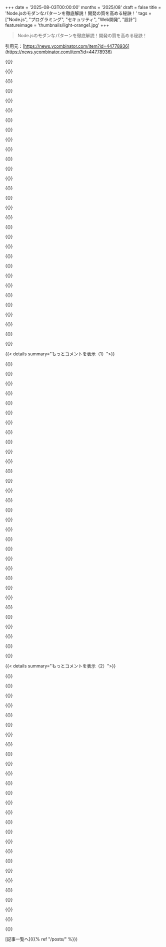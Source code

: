 +++
date = '2025-08-03T00:00:00'
months = '2025/08'
draft = false
title = 'Node.jsのモダンなパターンを徹底解説！開発の質を高める秘訣！'
tags = ["Node.js", "プログラミング", "セキュリティ", "Web開発", "設計"]
featureimage = 'thumbnails/light-orange1.jpg'
+++

> Node.jsのモダンなパターンを徹底解説！開発の質を高める秘訣！

引用元：[https://news.ycombinator.com/item?id=44778936](https://news.ycombinator.com/item?id=44778936)




{{<matomeQuote body="うわー、これ知らなかったわ。Node.jsの実験的なパーミッション機能だって！Denoにインスパイアされたみたいで、めっちゃ良い機能じゃん。<br># Run with restricted file system access<br>  node --experimental-permission \<br>    --allow-fs-read=./data --allow-fs-write=./logs app.js<br>  <br># Network restrictions<br>  node --experimental-permission \<br>    --allow-net=api.example.com app.js<br>Looks like they were inspired by Deno. That’s an excellent feature. https://docs.deno.com/runtime/fundamentals/security/#permiss..." userName="simonw" createdAt="2025/08/03 22:43:57" color="#ff5c5c">}}




{{<matomeQuote body="ランタイムやアプリにこんな機能は要らないって思うね。「適切な」場所はOSで、すでに解決済みだし、あらゆる角も処理されてる。車輪の再発明は複雑性、バグの表面、メンテナンスの負担を増やすだけだよ。他で解決済みの問題をなぜまた解決しようとするの？" userName="berkes" createdAt="2025/08/04 06:27:35" color="">}}




{{<matomeQuote body="正しく実装されてるとは思えないな。銀行が顧客を信頼するようなものだよ。MAC（強制アクセス制御）をやりたいなら、OSのカーネルレベルでやるべきだね。AppArmorやSELinuxを使えば、ファイルアクセス以外にもっと多くのことが制御できるよ。" userName="tankenmate" createdAt="2025/08/04 05:27:02" color="#45d325">}}




{{<matomeQuote body="Linux、macOS、Windows全体でこれをOSレベルでどう解決するつもり？Pythonプロジェクトで何年も良い方法を見つけようとしてきたんだ。試した解決策は互換性がないし、複雑でドキュメントも信頼できないから、ミスしそうで不安なんだよね。" userName="simonw" createdAt="2025/08/04 13:11:56" color="#ff5733">}}




{{<matomeQuote body="「信頼できない」っていう不満、意味が分からないな。彼らがこのサポートをしない方が良かったってこと？何が言いたいわけ？単に信頼できないって言いたいだけ？" userName="motorest" createdAt="2025/08/04 06:01:53" color="">}}




{{<matomeQuote body="これをネイティブな方法でどうやるの？chrootとかかな？でも、みんなが*nixシステムを使ってるわけじゃないし、Node開発者がOSについてそこまで知ってるとも限らないよね。Javaエコシステムでもっとひどいけど、それは「一度書けばどこでも動く」って売りになってるし。" userName="Cthulhu_" createdAt="2025/08/04 07:42:38" color="">}}




{{<matomeQuote body="NodeはN-API経由でパッケージにネイティブアドオンを許可してるから、それらのパーミッションでは制限されないんだよね。Denoは--allow-ffiでこれに対応してるけど、この実験的なNodeのパーミッションはN-APIを無効化する機能がない。Node標準ライブラリしか制限できないみたい。" userName="throwup238" createdAt="2025/08/04 06:30:17" color="#ff5c5c">}}




{{<matomeQuote body="OSは実際には問題を解決してないよ。どんなプログラムでもファイルにアクセスできるし、そのアクセスを制御するのはかなり難しい。eBPFを使ってseLinuxでポリシーを強制するとか？それはマシンの管理者じゃないとできないことも多いしね。現代のセキュリティはサプライチェーン脆弱性対策で、Capabilityモデルみたいに、明示的に許可されたものしかアクセスできないようにするべきなんだ。" userName="vlovich123" createdAt="2025/08/04 12:13:16" color="#785bff">}}




{{<matomeQuote body="これはdotenvライブラリを使うことについての僕の考えなんだけど。「適切な」場所はOSだね。アプリは環境変数をロードするんじゃなくて、読み取るだけでいいんだよ。OMZとかにあるdotenv関数＼プラグインの方がはるかに望ましいね。" userName="hk1337" createdAt="2025/08/04 09:40:26" color="">}}




{{<matomeQuote body="嫌いな点なんてある？NodeのパーミッションはOSレベルの制限を置き換えるんじゃなくて、追加するだけなんだぜ。" userName="epolanski" createdAt="2025/08/04 09:34:47" color="">}}




{{<matomeQuote body="NodeがN-API経由のネイティブアドオンを許可してるから、ネイティブモジュールはパーミッションに制限されないって？NodeパーミッションはNode標準ライブラリを制限するだけ。それがどうした？Nodeのドキュメントにhttps://nodejs.org/api/permissions.html#file-system-permissi...って明確に書いてあるじゃん。何が言いたいんだ？" userName="motorest" createdAt="2025/08/04 07:14:52" color="#ff5733">}}




{{<matomeQuote body="OSレベルのチェックはOSやバージョンで変わるから、アプリバイナリにチェックがあればOS関係なく標準実装できるってことだね。DBレベルのセキュリティルールもよく聞くけど、RLSみたいな強力な機能を使ってもAPIレベルの認証チェックをサボっちゃダメ。ビジネスロジックとDB、両方で確認すべきだよ。" userName="_heimdall" createdAt="2025/08/04 11:49:04" color="#ff33a1">}}




{{<matomeQuote body="パス制限って簡単そうに見えて、ちゃんと実装するのは超ムズいんだぜ。PHPのopen_basedirも昔シンボリックリンクとかでバイパスされまくったらしいし。Nodeも同じ道を辿ってるみたいだね。DNSのトリックで--allow-net制限を突破される可能性もあるかも。これだけじゃ脆弱性じゃないだろうけど、標的型攻撃の一部にはなりうる。だから過信しないで、多層防御をしっかりやろうぜ！" userName="kijin" createdAt="2025/08/04 04:59:29" color="#38d3d3">}}




{{<matomeQuote body="いやいや、追加じゃなくて混乱させるだけだよ。管理者からしたら、同じ設定がいろんな場所でバラバラに管理されるのってマジで最悪なんだよな。Node.jsのこの機能実装は、システムレベルのいろんな細かいケース、特にDNS検索パスとか`/etc/hosts`とか、考慮してないと思うわ。アプリが発見プロトコルに余計な（しかも壊れた）レイヤーを加えるのはやめてほしい。接続問題の解決がマジで大変になるんだから。" userName="crabbone" createdAt="2025/08/04 15:02:46" color="#38d3d3">}}




{{<matomeQuote body="「*nixシステム以外で動く人もいる」ってWindowsのこと？WindowsにもOSレベルでちゃんとテストされて信頼できるファイルシステムパーミッションがあるぜ。「Node開発者全員がOSについて詳しいわけじゃない」って言うなら、このNode機能も理解できないだろうし、それに対応したコードも書けないだろうな。もしシステムパーミッションを真剣に考えるなら、OSでやる方がはるかに楽だって。" userName="Deestan" createdAt="2025/08/04 07:58:45" color="#38d3d3">}}




{{<matomeQuote body="何年もcronがいいって言われてたけど、本番で動かなかったり、権限が足りなかったり、ログが残らなかったりって問題ばかりだったわ。OSの変更も大変。7年前に自作のNodeスクリプトに切り替えたら、マジでゼロ問題！開発者も喜んでスケジューラーに登録してる。DockerやKubernetesがあるのは、OS設定が必要なデプロイがムズい証拠。もし”npm start”でコードのバージョンに合った適切なパーミッション制限ができるなら、喜んで使うぜ！" userName="batmansmk" createdAt="2025/08/04 10:10:15" color="#785bff">}}




{{<matomeQuote body="必要なアクセス権だけを適切に設定してるアプリが、本番環境でどれくらいあると思う？その割合が高くても、開発者のマシンで何でもインポートするようなNodeスクリプト動かしてる人たちはどうなんだ？安全に動かすことはできるけど、そんな人は少ないだろうな。こういう機能があれば、その割合を増やせるんじゃないか？" userName="brulard" createdAt="2025/08/04 08:28:20" color="#ff5c5c">}}




{{<matomeQuote body="Node.jsの実装ってDNS検索パスを認識してると思う？（俺の予想だと90%は認識してないね）。DNS検索パスってのは、`/etc/resolv.conf`に”search foo”があると、`foo.bar.com`と`bar.com`へのリクエストが同じになる企業ネットワークの機能だよ。Node.jsがこれを理解せずに設定されたら、これらの操作はできなくなる。運用管理者としては、Node.jsのこんな機能を使われたらマジ嫌だ。おもちゃであって本物じゃない。DNSはアプリが扱うべきじゃなくて、システムのタスクなんだからさ。" userName="crabbone" createdAt="2025/08/04 14:52:07" color="#ff33a1">}}




{{<matomeQuote body="簡単にバイパスできるパーミッションシステムなんて、何の意味があるんだ？" userName="pfg_" createdAt="2025/08/04 07:35:51" color="">}}




{{<matomeQuote body="アプリと一緒にデプロイするには運用チームの協力が必要だけど、コマンドラインの変更は開発者ができるって話だよね。" userName="bombela" createdAt="2025/08/04 05:34:28" color="">}}




{{<matomeQuote body="OSレベルで解決するとOSごとに対応が必要だよね。Node.jsとJavaでデータ解析の方法が違うのと同じ。本当にOSに依存しない汎用的な解決策なら、ネットワークレベル、例えば特定のURLへのトラフィックだけ許可するプロキシを使うのがいいんじゃないかな。" userName="spacebanana7" createdAt="2025/08/04 13:20:19" color="#ff5c5c">}}




{{<matomeQuote body="実際的な理由としては、ランタイムはコードよりも多くのパーミッションを持つべきってことだね。例えばNode.jsの`require(’fs’)`はシステムフォルダーのファイルを読み込む可能性があるから。" userName="afiori" createdAt="2025/08/04 16:21:09" color="">}}




{{<matomeQuote body="じゃあ、「セキュリティシアター」が一番良い選択肢なの？皮肉じゃなくて、すごく浅い選択肢で簡単に回避されちゃいそうだけど。" userName="tankenmate" createdAt="2025/08/05 11:22:51" color="">}}




{{<matomeQuote body="チームで開発するなら、`env`や設定の読み込みロジックをリポジトリに組み込むとすごく便利だよ。アプリケーションプロセスで読み込む必要はなくて、コードベースの一部である周辺ツールに含めることができる。" userName="theozero" createdAt="2025/08/04 23:23:41" color="">}}




{{<matomeQuote body="`allow-net`の公式ドキュメントが見つからないな。ブログ記事しかないみたい。" userName="captn3m0" createdAt="2025/08/04 07:49:03" color="">}}




{{<matomeQuote body="プロキシはネットワークアクセスは解決するけど、ファイルシステムアクセスは解決しないよね。プロキシを使う場合、信頼できないコードがプロキシ経由でしかネットワークにアクセスしないようにどう保証するかが課題だね。コンテナやiptables以外でその方法を見たことがないな。" userName="simonw" createdAt="2025/08/04 13:25:36" color="#38d3d3">}}




{{<matomeQuote body="cronが使えないなら、ランタイムやアプリ内ではなく、SaaS cronやSystemdなど既存のOSレベルの解決策を使うべきだ。DIYは「Do One Thing」に反し、不完全で非効率な上に、構築や長期保守に余計な時間がかかり、ビジネスに集中できなくなるという損失を生むよ。" userName="berkes" createdAt="2025/08/04 11:11:43" color="#785bff">}}




{{<matomeQuote body="まったく！「でもWindowsは…」って反論はよく聞くけど、Windowsが`env`などに欠けてるなら、サポートしてる環境に移行するか、Windowsユーザー専用のツールを導入すべきだ。複雑な`.env`ファイルスキャナーなんて作るなよ。開発では`.env`ファイルを使うけど、プロジェクト外の`zenv`や`loadenv`ツールを使って環境変数に読み込んでるよ。" userName="berkes" createdAt="2025/08/04 11:19:23" color="#785bff">}}




{{<matomeQuote body="開発者のコードにセキュリティホールがないか信用できないからね。" userName="simonw" createdAt="2025/08/04 17:21:50" color="#ff5c5c">}}




{{<matomeQuote body="このアイデアはいいんだけど、OSツールが良くない場合はどうする？macOSとか、OSレベルのサンドボックスはあるけど、ドキュメントがほとんどなくて、ブログ記事を読み漁るしかないんだよ。Nodeに組み込めば、少なくとも理論的にはどのOSでも同じものがすぐに手に入るってことだよね。<br>[0] https://www.karltarvas.com/macos-app-sandboxing-via-sandbox-..." userName="Etheryte" createdAt="2025/08/04 09:55:26" color="#ff5c5c">}}




{{< details summary="もっとコメントを表示（1）">}}

{{<matomeQuote body="ここでのキラーアップグレードはESMじゃないね。NodeがfetchとAbortControllerをコアに組み込んだことだよ。axiosやnode-fetchを捨てたら、Lambdaのバンドルが軽くなって、コールドスタートのレイテンシーが約100ms短縮されたんだ。もし習慣でまだnpm install axiosしてるなら、2025年のNodeはもう「補助輪を外す」合図だよ。" userName="farkin88" createdAt="2025/08/03 20:11:10" color="#ff5733">}}




{{<matomeQuote body="話はそれるけど、バリデーションとAPI呼び出しは密接だから共有するね。個人的には`ts-rest`をスタック全体で使うのが好きだよ。zodやJSON Schemaベースのライブラリの中で一番スリムだし。好きなHTTPクライアントを使えるし（自分はBunやFastifyを使ってる）。型安全性をコンパイル時にほとんど移行できるから、多少のオーバーヘッドは全然気にならない。他の人はどう思う？何か他にオプションあるかな？かなり探したけど、軽量で十分な型安全性を備えてるのはこれだけだった気がする。" userName="exhaze" createdAt="2025/08/03 21:54:50" color="#ff33a1">}}




{{<matomeQuote body="node fetchはaxiosより断然良いよ（使いやすくて分かりやすい、シンプル）。まだaxiosを使ってる人がいるなんて知らなかったな。" userName="yawnxyz" createdAt="2025/08/03 20:24:09" color="">}}




{{<matomeQuote body="fetchの構文や`response.json`をawaitする必要がある点、追加のエラーハンドリングが必要なところがどうも好きじゃなかったな。<br><br>async function fetchDataWithAxios() {<br>    try {<br>      const response = await axios.get(’https://jsonplaceholder.typicode.com/posts/1’);<br>      console.log(’Axios Data:’, response.data);<br>    } catch (error) {<br>      console.error(’Axios Error:’, error);<br>    }<br>}<br><br><br><br>async function fetchDataWithFetch() {<br>    try {<br>      const response = await fetch(’https://jsonplaceholder.typicode.com/posts/1’);<br><br>      if (!response.ok) { // Check if the HTTP status is in the 200-299 range<br>        throw new Error(”HTTP error! status: ${response.status}”);<br>      }<br><br>      const data = await response.json(); // Parse the JSON response<br>      console.log(’Fetch Data:’, data);<br>    } catch (error) {<br>      console.error(’Fetch Error:’, error);<br>    }<br>}" userName="tanduv" createdAt="2025/08/03 21:55:54" color="#ff5733">}}




{{<matomeQuote body="リリースから16年も経って、ネットワークリクエストを中心に据えたJSランタイムが、ようやくデフォルトでネットワークリクエストをサポートするようになったってことだね。" userName="andai" createdAt="2025/08/04 01:00:36" color="">}}




{{<matomeQuote body="ライブラリ作者としては逆だね。fetchは素晴らしいけど、ESMは苦痛だったけど絶対的に価値のあるアップグレードだったよ。記事の作者が言ってること全部当てはまるし。" userName="franciscop" createdAt="2025/08/03 20:58:24" color="#ff5733">}}




{{<matomeQuote body="ライブラリ作者の視点は興味深いね。確かに、デュアルパッケージハザードとかCJS/ESM互換性地獄、ツール変更とか、エコシステム全体の変化に対応しなきゃいけなかったんだもんな。だから、ESMの方が彼らにとっては大きな出来事だったってのも分かるよ。" userName="farkin88" createdAt="2025/08/03 21:08:31" color="#ff5c5c">}}




{{<matomeQuote body="当たり前だけど、当時からネットワークリクエストはサポートしてたよ。fetch APIなんてまだ存在しなかったし、当時の標準だったXMLHttpRequestは狂ってたからね。" userName="snickerdoodle12" createdAt="2025/08/04 01:27:00" color="">}}




{{<matomeQuote body="すごかったけどちゃんと動いたね。少なくともダウンロードの進捗は確認できたし。" userName="8n4vidtmkvmk" createdAt="2025/08/04 03:29:36" color="">}}




{{<matomeQuote body="fetchでダウンロード進捗は取れるけど、アップロードはドキュメント不足で実装が大変そうだよ。XMLHttpRequestの方がいいかもね。ちょっと興味湧いたから今から実装試してみるわ。" userName="CSSer" createdAt="2025/08/04 04:12:04" color="#ff5733">}}




{{<matomeQuote body="俺はいつもfetchはこう書くんだよね<br>    const data = (await fetch(url)).then(r =＞ r.json())<br><br>でもさ、好きなように構文をラップするのはめちゃくちゃ簡単だよね。" userName="stevage" createdAt="2025/08/04 01:30:57" color="">}}




{{<matomeQuote body="APIコールの型安全はめちゃくちゃ重要だよね。ts-restは使ったことないけど、コンパイル時バリデーションって堅実そう。実行時のサプライズより全然良いじゃん。実際、使ってみてどう？シンプルなエンドポイントだとスキーマ定義のオーバーヘッドって重く感じる？" userName="farkin88" createdAt="2025/08/03 22:29:12" color="#38d3d3">}}




{{<matomeQuote body="axiosのエクステンションが恋しいなぁ。レート制限とか、スロットリング、リトライ戦略、キャッシュ、ロギングとかがめちゃくちゃ簡単に追加できたんだよね。fetchでもできるけど、なんかバラバラだし、ボイラープレートが多いんだよなぁ。" userName="Raed667" createdAt="2025/08/03 20:33:22" color="#785bff">}}




{{<matomeQuote body="先週、俺もts-restを導入しようとしたんだよ。でも、express v5をまだサポートしてないって気づいてさ: https://github.com/ts-rest/ts-rest/issues/715<br>ts-restはいいライブラリだけど、メンテ不足で不安になっちゃったんだよね。LLMのおかげで今は自社製ソリューションを作るのもアリだよって話。俺はシンプルなts-restを数日で自作して大満足。Claudeがめちゃくちゃ助けてくれたわ。2025年には自作がもっと一般的になるかもね。" userName="jbryu" createdAt="2025/08/03 22:50:28" color="#785bff">}}




{{<matomeQuote body="プラットフォームがネイティブなHTTPクライアントサポートを最初から持ってなかったことにいつも驚いてるんだよね。過去20年間、ほぼ全てのプロジェクトで必要だったのにさ。<br>あと、「fetch」って名前もさ、ほとんどのAPIコールがPOSTだって考えるとイマイチだよね。" userName="pbreit" createdAt="2025/08/03 21:49:33" color="">}}




{{<matomeQuote body="俺は信頼性が必要なコードだと、APIコールには必ず何かしらのスキーマバリデーションを入れるようにしてるんだ。プロトタイプにはtRPCを使うこともあるけど、プロダクションではzodが一番使いやすいね。fetchApiみたいなラッパーでスキーマとバリデーションをまとめて扱うようにしてるよ。" userName="_heimdall" createdAt="2025/08/04 00:01:52" color="#ff5c5c">}}




{{<matomeQuote body="なんでこれでダメなの？<br>    const data = await (await fetch(url)).json()" userName="mythz" createdAt="2025/08/04 03:30:06" color="">}}




{{<matomeQuote body="fetchをベースにしたaxiosみたいなライブラリを作る余地がありそうだね。" userName="hiccuphippo" createdAt="2025/08/03 21:04:45" color="">}}




{{<matomeQuote body="CJS/ESMの互換性の問題が解消しつつあるってことは、あれって技術的な制約じゃなくて設計の問題だったんだな。たくさんの時間を無駄にしたわ。" userName="bikeshaving" createdAt="2025/08/03 23:43:29" color="#ff5c5c">}}




{{<matomeQuote body="向こう側でスキーマってどうやって提供してる？フロントエンドとバックエンドを同期させるのが大変だったから、バックエンドからスキーマを読んでフロントエンドにAPIファイルを生成するスクリプトを書いたよ。" userName="pnappa" createdAt="2025/08/04 00:11:01" color="#ff33a1">}}




{{<matomeQuote body="すごく簡潔だね。でも、二重の`await`はやっぱり変だよな。なんで必要なんだ？" userName="mcv" createdAt="2025/08/04 06:31:21" color="">}}




{{<matomeQuote body="`axios`はまだ、dev.toとかの初心者向けチュートリアルで使われてるのを見るよな。レガシーコードもたくさんあるし。" userName="reactordev" createdAt="2025/08/03 21:32:17" color="#785bff">}}




{{<matomeQuote body="アップロードもダウンロードもプログレスバー付きで動かせたよ。サーバーがHTTP/2かQUICに対応してるかが鍵で、`Express`じゃなく`Fastify`に乗り換えたらスムーズだった。`fetch`が簡単に進捗追跡できるのは嬉しいね。" userName="CSSer" createdAt="2025/08/04 07:41:51" color="#ff5733">}}




{{<matomeQuote body="俺もライブラリをメンテしてるんだけど、ESMへの移行はめちゃくちゃ大変だったよ。結局CJSも配布しなきゃいけないし、どっちでもバンドルできてテストできるようなコードの書き方を考えなきゃならないからな。" userName="stevage" createdAt="2025/08/04 01:32:57" color="#38d3d3">}}




{{<matomeQuote body="AIがそれを80年代のディスコでWham.を流すみたいにぶり返させるぞ。「やるなら間違ってやれ」ってな。" userName="bravesoul2" createdAt="2025/08/03 22:02:29" color="">}}




{{<matomeQuote body="gist見せてもらえる？" userName="rikafurude21" createdAt="2025/08/04 10:57:47" color="">}}




{{<matomeQuote body="そうだね、典型的なバンドルサイズとDXのトレードオフだよね。`fetch`は確かにボイラープレートが多いし、`response.ok`の手動チェックとか二重の`await`はめんどくさい。`Lambda`でコールドスタートを最適化するなら我慢するけど、バンドルサイズがそんなに重要じゃない普通のアプリ開発なら、`axios`のきれいなAPIの方が俺は好きだな。" userName="farkin88" createdAt="2025/08/03 22:09:16" color="#45d325">}}




{{<matomeQuote body="それは設計上の選択でも技術的な制約でもなかったんだ。複雑で、個別のグループ間の細かい内部作業と調整が必要なことだった。Joyee Cheungがそのすべてをやり遂げるために、かなり英雄的な努力をしたから実現したんだよ。Joyeeのブログ記事で詳しく説明されてるから、Node.jsみたいな大きなプロジェクトで物事がどう進むか、より正確な全体像がわかるよ: https://joyeecheung.github.io/blog/2024/03/18/require-esm-in..." userName="bakkoting" createdAt="2025/08/04 03:49:58" color="#ff5733">}}




{{<matomeQuote body="ts-restは最近あまり使われてないらしいよ。俺たちはモダンなTanStack Queryとの連携がイケてないから、別の選択肢を探し始めたんだ。で、oRPCが使えるレベルになってたから、これをお勧めするよ。tRPCみたいだけど、ts-rest風の契約に対応してて、標準OpenAPI RESTエンドポイントも使えるんだ。チェックしてみて！<br>https://orpc.unnoq.com/<br>https://github.com/unnoq/orpc" userName="hmcdona1" createdAt="2025/08/04 03:51:42" color="#ff5733">}}




{{<matomeQuote body="未だに`fetch`じゃなくて`axios`が使われてるのを見るたび、まじでムカつくね。みんな気にしてないのか、既存のプロジェクトをコピペして使い回してるだけなんだろうな。" userName="pjmlp" createdAt="2025/08/04 06:19:58" color="">}}

{{</details>}}




{{< details summary="もっとコメントを表示（2）">}}

{{<matomeQuote body="`fetch`のネイティブなパフォーマンスと`axios`みたいな便利さが、まさに求めてるものだよね。そういう方向に進んでるライブラリもあるけど、まだ完璧なのはないな。多分、軽量さを保ちつつ、リトライパッケージの問題とか解決するのが難しいんだろうね。" userName="farkin88" createdAt="2025/08/03 21:13:00" color="">}}




{{<matomeQuote body="もう`chalk`とか`picocolors`をインストールする必要ないぜ。`node:util`の`styleText`を使えば自分でテキストにスタイルをつけられるんだ。<br>Docs: https://nodejs.org/api/util.html#utilstyletextformat-text-op..." userName="vinnymac" createdAt="2025/08/03 21:58:34" color="#ff33a1">}}




{{<matomeQuote body="俺はそういうの全然必要なかったな。アプリ全体で使うオブジェクトプロパティに、こんな感じでANSIエスケープシーケンスを直接入れてたよ。<br>`text: { angry: ”\u001b[1m\u001b[31m”, ... }`<br>こうやって直接呼んでたんだ。`${vars.text.green}whatever${vars.text.none}`ってね。" userName="austin-cheney" createdAt="2025/08/04 02:52:34" color="">}}




{{<matomeQuote body="それこそ、賢いつもりになってる人の問題点だよね。ターミナル設定に関係なくエスケープシーケンスが出力されちゃうじゃん。そんな時は、それをちゃんと処理してくれるライブラリ（他にもたくさんの癖に対応してくれる）を使う方が、ずっと理にかなってるよ。" userName="xbbdbd" createdAt="2025/08/04 05:30:28" color="">}}




{{<matomeQuote body="賢いとかそういう問題じゃないね。エスケープシーケンスは何十年も前からあるし、事実上の標準として普遍的にサポートされてる。ChromiumのDevToolsのコンソールでさえ直接サポートされてるんだぜ。本当の問題は「自前主義（invented here syndrome）」だよ。みんな、不確実性への感情的な恐怖から、不合理にライブラリに頼りすぎなんだ。`left-pad`事件みたいに極端な例を見ると、みんなが不合理な理由で依存関係を増やしてるのがわかるよ。" userName="austin-cheney" createdAt="2025/08/04 10:37:45" color="#ff33a1">}}




{{<matomeQuote body="俺もマイクロライブラリは嫌いだけど、あんたの解決策だと、出力が`grep`とかにパイプされた時に、不要なエスケープコードが出力されちゃうんだよな。対話モードでしか意味ないものならいいけど、UNIXシェルの一部として動くことを想定してない壊れたプログラムを散々見てきたからな。まぁ、出力が対話型シェルじゃない時に、エスケープコードの変数に空の文字列を代入すれば簡単に解決できるんだけどね。" userName="homebrewer" createdAt="2025/08/04 11:59:46" color="#38d3d3">}}




{{<matomeQuote body="`pnpm`の依存関係ツリー表示は、`|less`にパイプしようとすると俺のターミナル環境を壊すんだよね。JavaScript関連のツールで、こういう困った挙動がいくつか見られるな。多くのユーザーはそんな深いところまで依存関係を見ないか、もっと凝ったツールを使ってるんだろうけど。これって、今のJavaScriptエコシステムの状況をよく表してる症状だと思うよ。" userName="palmfacehn" createdAt="2025/08/04 14:39:53" color="">}}




{{<matomeQuote body="それは文字列出力の問題じゃないんだよ。ターミナルエミュレータの問題だ。アプリケーションが、呼び出し元のターミナルやシェルのモードや挙動を知る必要なんてないんだ。他のstdoutに書き込む全アプリケーションにまったく同じことが言える。賢さなんて関係ない。でも、もし本当に他の理由でANSI記述子を避けたいなら、例えばカラー出力が好きじゃないとか、俺のアプリケーションにはANSI制御文字列の値を空文字列に置き換える「no-color」オプションがあるよ。" userName="austin-cheney" createdAt="2025/08/04 12:30:34" color="">}}




{{<matomeQuote body="多くのアプリが`isTTY`を使って出力を決めてるってこと知ってた？" userName="zachrip" createdAt="2025/08/04 14:08:20" color="">}}




{{<matomeQuote body="ターミナルエミュレーターはパイプには関係ないよ。`grep`はエスケープコードをそのまま検索しちゃうから、これは文字列出力の問題だね。自分でやるならちゃんとやるか、`NO_COLOR`みたいなエッジケースも考慮した実績のあるライブラリを使おうよ。" userName="9dev" createdAt="2025/08/04 21:22:02" color="#ff5733">}}




{{<matomeQuote body="「実績のある」ってどういう意味？JS開発者は「たくさんの人が使ってるから安全」って思いがちだけど、それはセキュリティを重視する組織とは考えが違うよ。NPMの多くのパッケージには安全性の評価がなくて、悪意のあるものが増えてるんだ。自分でミスしても、依存関係を無計画に増やすよりはマシな場合が多いんじゃないかな。" userName="austin-cheney" createdAt="2025/08/04 21:53:39" color="#ff5c5c">}}




{{<matomeQuote body="文字列整形ライブラリの話であって、レンダリングエンジンじゃないんだからさ。品質が気になるならGitHubでソース読めばいいじゃん。俺はいつもそうやって、自分で実装するかインストールするか決めてるよ。" userName="9dev" createdAt="2025/08/05 05:46:40" color="">}}




{{<matomeQuote body="アプリケーションが100％担当すべきことだよ。だから多くのプログラムには`--color=auto`みたいなオプションがあって、出力先（ターミナルなら色付き、パイプなら色なしとか）に応じて最適な出力モードを推測するんだ。" userName="eddd-ddde" createdAt="2025/08/05 01:47:42" color="#ff5c5c">}}




{{<matomeQuote body="それはアプリを使う人や環境によるよ。公開するならライブラリがいいし、社内とか決まった環境なら、こんな簡単な解決策なら余計な依存は不要だね（ただし、ライブラリで簡単に代替できるようなシンプルな場合だけだけど）。" userName="progx" createdAt="2025/08/04 07:21:57" color="">}}




{{<matomeQuote body="広く実装されてるターミナルのエスケープシーケンスはもうよく知られてると思うけど、なんでこんなの毎回コピペしなきゃいけないんだろ？ログをファイルにパイプしてもエスケープコードが書き込まれるんでしょ？もっと楽にすればいいじゃん。" userName="tkzed49" createdAt="2025/08/04 04:55:59" color="">}}




{{<matomeQuote body="厳密に言えば、ライブラリを使うのも「全プロジェクトにコピー」してるって言えるんじゃない？" userName="berkes" createdAt="2025/08/04 06:30:04" color="">}}




{{<matomeQuote body="それって不必要に理屈っぽいよ。前のコメントの人は、Node.jsの標準ライブラリに入ってるから、わざわざライブラリをインストールしたりANSIエスケープの表をコピペしたりするのを思いとどまらせるって言ってるんだ。" userName="tkzed49" createdAt="2025/08/04 07:44:08" color="">}}




{{<matomeQuote body="俺は「ascii.txt」ってファイルに「本の絵文字」のブロック文字を用意してて、ログの先頭にコピペしてるよ。ログがうるさくならなくていい感じ。HNだと表示できないから、ここのページにリンクするね: https://www.piliapp.com/emojis/books/" userName="fuzzythinker" createdAt="2025/08/04 06:30:54" color="">}}




{{<matomeQuote body="それは本のエモジだけじゃなくて、もっとたくさんの記号があるからだよ。幾何学的なコードのdocstringを書くのが楽になるんだ。残りはここにあるぜ（HNだとフォーマットが崩れるからコピペしてみてくれ）。" userName="fuzzythinker" createdAt="2025/08/04 07:46:28" color="">}}




{{<matomeQuote body="正直、シェルスクリプトを手書きするときはそうしてるけど、もし内蔵されてるならなんでわざわざするんだ？" userName="vinnymac" createdAt="2025/08/05 02:04:58" color="">}}




{{<matomeQuote body="これは最高だぜ。この記事を読んで、個人的な小さいプロジェクトにすぐ使えることがいくつか分かったよ。<br>1. Node.jsには組み込みのテストサポートがあるから、Jestはもういらないみたいだ！<br>2. Node.jsには組み込みのウォッチサポートがあるから、nodemonもいらないみたいだ！" userName="tyleo" createdAt="2025/08/03 19:51:11" color="#ff33a1">}}




{{<matomeQuote body="`node:test`を試したけど、これは小規模プロジェクトやサードパーティ依存を減らしたいライブラリ作者には便利だね。でも、大規模アプリにはシンプルすぎるし、`node:assert`はおもちゃみたいだから、最低でももっとちゃんとしたアサーションライブラリが必要だ。`vitest`は”ただ動く”し、多くのTypeScript設定の面倒な部分を解決してくれる。Jestは自重で潰れたよ。" userName="moogly" createdAt="2025/08/04 10:27:47" color="#ff5733">}}




{{<matomeQuote body="何年もJestとかを避けてMochaのシンプルさを選んできた者として、Mochaがアサーションライブラリをテストハーネスと分離した設計は今でも評価してるぜ。Chaiは今も素晴らしいアサーションライブラリだ。`node:test`プロジェクトでのTypeScript設定は、`”type”: ”module”`やその他のおかげで、そんなに問題ないな。https://www.chaijs.com/" userName="WorldMaker" createdAt="2025/08/04 16:19:06" color="#ff33a1">}}




{{<matomeQuote body="うーん、Node.jsのテスト機能はかなりイマイチだし、Node.jsの開発者たちは改善に興味がないみたいだぜ。数週間使ってみれば俺が言ってる意味が分かるはずだよ（それで問題点を報告しようとしても、Node.jsチームは気にしないって分かるだろうな）。" userName="hungryhobbit" createdAt="2025/08/03 21:57:33" color="">}}




{{<matomeQuote body="ドキュメントを見たところ、結構強力なモック機能やカスタムテストレポーターもあるみたいだね。これは本当に素晴らしい追加機能に聞こえるぜ。お前が言うように、実際に試すまでは熱意を抑えておくことにするよ。" userName="tejohnso" createdAt="2025/08/04 03:31:10" color="">}}




{{<matomeQuote body="それでも俺はMochaやChai、Sinon、Istanbulをインポートするよりは、そっちを使いたいね。結局ただのテストだし、構文が冗長でもLLMが書いてくれるんだからさ ;)" userName="upcoming-sesame" createdAt="2025/08/03 23:23:38" color="">}}

{{</details>}}



[記事一覧へ]({{% ref "/posts/" %}})
